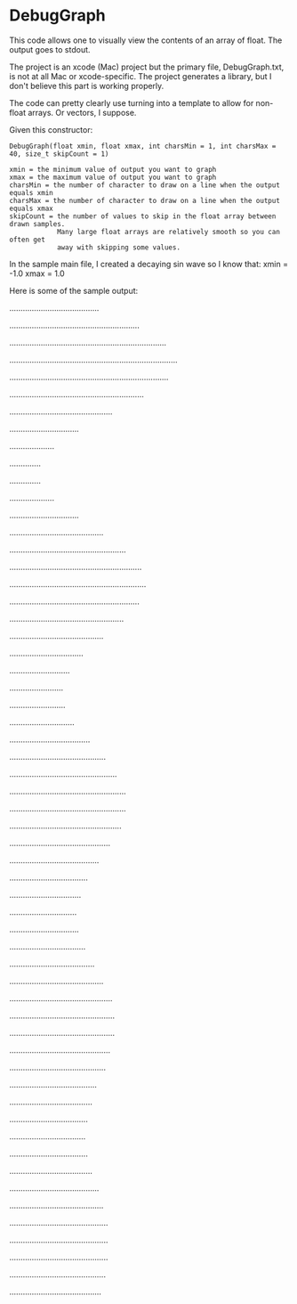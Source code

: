 # DebugGraph

This code allows one to visually view the contents of an array of float. The output
goes to stdout.

The project is an xcode (Mac) project but the primary file, DebugGraph.txt, is
not at all Mac or xcode-specific. The project generates a library, but I don't
believe this part is working properly.

The code can pretty clearly use turning into a template to allow for non-float arrays.
Or vectors, I suppose. 

Given this constructor:

	DebugGraph(float xmin, float xmax, int charsMin = 1, int charsMax = 40, size_t skipCount = 1)
	
	xmin = the minimum value of output you want to graph
	xmax = the maximum value of output you want to graph
	charsMin = the number of character to draw on a line when the output equals xmin
	charsMax = the number of character to draw on a line when the output equals xmax
	skipCount = the number of values to skip in the float array between drawn samples.
				Many large float arrays are relatively smooth so you can often get
				away with skipping some values.
				
In the sample main file, I created a decaying sin wave so I know that:
	xmin = -1.0
	xmax = 1.0
	
Here is some of the sample output:


........................................

..........................................................

......................................................................

...........................................................................

.......................................................................

............................................................

..............................................

...............................

....................

..............

..............

....................

...............................

..........................................

....................................................

...........................................................

.............................................................

..........................................................

...................................................

..........................................

.................................

...........................

........................

.........................

.............................

....................................

...........................................

................................................

....................................................

....................................................

..................................................

.............................................

........................................

...................................

................................

..............................

...............................

..................................

......................................

..........................................

..............................................

...............................................

...............................................

.............................................

...........................................

.......................................

.....................................

...................................

..................................

...................................

.....................................

........................................

..........................................

............................................

............................................

............................................

...........................................

.........................................
